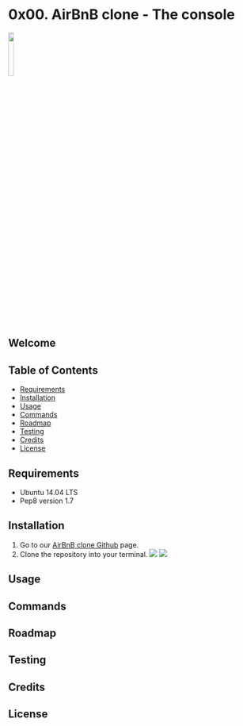 # 0x00. AirBnB clone - The console

<img src="https://s3.amazonaws.com/intranet-projects-files/holbertonschool-higher-level_programming+/263/HBTN-hbnb-Final.png" style="height:15%;width:15%" />

## Welcome

## Table of Contents
* [Requirements](#requirements)
* [Installation](#installation)
* [Usage](#usage)
* [Commands](#commands)
* [Roadmap](#roadmap)
* [Testing](#testing)
* [Credits](#credits)
* [License](#license)

## Requirements
* Ubuntu 14.04 LTS
* Pep8 version 1.7

## Installation
1. Go to our [AirBnB clone Github](https://github.com/srinitude/AirBnB_clone) page.
2. Clone the repository into your terminal.
![](https://thumbs.gfycat.com/QuerulousAltruisticArthropods-size_restricted.gif)
![](https://thumbs.gfycat.com/MixedIdealLeech-size_restricted.gif)


## Usage


## Commands

## Roadmap

## Testing

## Credits

## License
